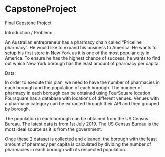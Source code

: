 # CapstoneProject
Final Capstone Project

Introduction / Problem:

An Australian entrepreneur has a pharmacy chain called “Priceline pharmacy”. He would like to expand his business to America. 
He wants to setup his first store in New York as it is one of the most popular city in America. 
To ensure he has the highest chance of success, he wants to find out which New York borough has the least amount of pharmacy per capita.  

Data:

In order to execute this plan, we need to have the number of pharmacies in each borough and the population of each borough. 
The number of pharmacy in each borough can be obtained using FourSquare location. Foursquare has a database with locations of different venues. Venues with a pharmacy category can be extracted through their API and then grouped by borough. 

The population in each borough can be obtained from the US Census Bureau. The latest data is from 1st July 2019. 
The US Census Bureau is the most ideal source as it is from the government. 

Once these 2 dataset is collected and cleaned, the borough with the least amount of pharmacy per capita is calculated by dividing the number of pharmacies in each borough with its respected population.
